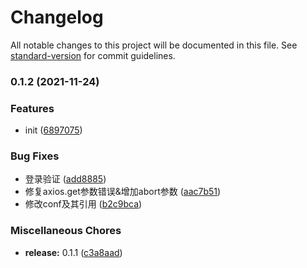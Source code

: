 # Changelog

All notable changes to this project will be documented in this file. See [standard-version](https://github.com/conventional-changelog/standard-version) for commit guidelines.

### 0.1.2 (2021-11-24)


### Features

* init ([6897075](https://gitlab.bailian-ai.com/bailian-fe/framework/vue2-framework-lint/commit/68970759a7bef996ab28cc4d90271f5a4a26c103))


### Bug Fixes

* 登录验证 ([add8885](https://gitlab.bailian-ai.com/bailian-fe/framework/vue2-framework-lint/commit/add888586dc7003b8d0f5f751f3cd7a6f22de293))
* 修复axios.get参数错误&增加abort参数 ([aac7b51](https://gitlab.bailian-ai.com/bailian-fe/framework/vue2-framework-lint/commit/aac7b513854dc988d915118edcafcdb868237d29))
* 修改conf及其引用 ([b2c9bca](https://gitlab.bailian-ai.com/bailian-fe/framework/vue2-framework-lint/commit/b2c9bcaf64117bbae9fe54f762ce1c8fd1f4826d))


### Miscellaneous Chores

* **release:** 0.1.1 ([c3a8aad](https://gitlab.bailian-ai.com/bailian-fe/framework/vue2-framework-lint/commit/c3a8aadbbc60cd02ac9c3f4d3f61c47158241a0e))
